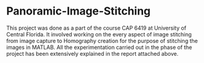 # Panoramic-Image-Stitching

This project was done as a part of the course CAP 6419 at University of Central Florida. It involved working on the every aspect of image stitching from image capture to Homography creation for the purpose of stitching the images in MATLAB. All the experimentation carried out in the phase of the project has been extensively explained in the report attached above.
